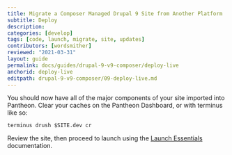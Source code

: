 ```yaml
---
title: Migrate a Composer Managed Drupal 9 Site from Another Platform
subtitle: Deploy
description: 
categories: [develop]
tags: [code, launch, migrate, site, updates]
contributors: [wordsmither]
reviewed: "2021-03-31"
layout: guide
permalink: docs/guides/drupal-9-v9-composer/deploy-live
anchorid: deploy-live
editpath: drupal-9-v9-composer/09-deploy-live.md
---
```

You should now have all of the major components of your site imported into Pantheon. Clear your caches on the Pantheon Dashboard, or with terminus like so:

  ```bash{promptUser: user}
  terminus drush $SITE.dev cr
  ```

Review the site, then proceed to launch using the [Launch Essentials](/guides/launch) documentation.
